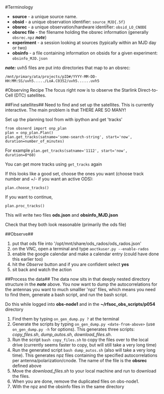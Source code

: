 #Terminology
- **source** - a unique source name.
- **obsid** - a unique observation identifier:  `source_MJD{.5f}`
- **obsrec** - a unique observation/hardware identifier:  `obsid_LO_CNODE`
- **obsrec file** - the filename holding the obsrec information (generally `obsrec.npz` ***note***)
- **experiment** - a session looking at sources (typically within an MJD day or two)
- **obsinfo** - a file containing information on obsids for a given experiment:  `obsinfo_MJD.json`

***note:*** uvh5 files are put into directories that map to an obsrec:

`/mnt/primary/ata/projects/pID#/YYYY-MM-DD-HH:MM:SS/uvh5...../LoA.C0352/uvh5......uvh5`

#Observing Recipe
The focus right now is to observe the Starlink Direct-to-Cell (DTC) satellites.

##Find satellites##
Need to find and set up the satellites.  This is currently interactive.  The main problem is that THERE ARE SO MANY!

Set up the planning tool from with ipython and get 'tracks'

    from obsnerd import onp_plan
    plan = onp_plan.Plan()
    plan.get_tracks(satname='some-search-string', start='now', duration=number_of_minutes)

For example `plan.get_tracks(satname='1112', start='now', duration=8*60)`

You can get more tracks using `get_tracks` again

If this looks like a good set, choose the ones you want (choose track number and +/- if you want an active ODS):

    plan.choose_tracks()

If you want to continue,

    plan.proc_tracks()

This will write two files **ods.json** and **obsinfo_MJD.json**

Check that they both look reasonable (primarily the ods file)

##Observe##
1. put that ods file into '/opt/mnt/share/ods_rados/ods_rados.json'
2. on the VNC, open a terminal and type `aoctkuser.py --enable-rados`
3. enable the google calendar and make a calendar entry (could have done this earlier too)
4. hit the *Observe* button and if you are confident select **yes**
5. sit back and watch the action

##Process the data##
The data now sits in that deeply nested directory structure in the ***note*** above.  You now want to dump the autocorrelations for the antennas you want to much smalller 'npz' files, which means you need to find them, generate a bash script, and run the bash script.

Do this while logged into **obs-node1** and in the **~/rfsoc\_obs\_scripts/p054** directory

1. Find them by typing `on_gen_dump.py ?` at the terminal
2. Generate the scripts by typing `on_gen_dump.py <date-from-above>` (use `on_gen_dump.py -h` for options).  This generates three scripts:  *copy\_files.sh*, *dump\_autos.sh*, *download\_files.sh*.
3. Run the script `bash copy_files.sh` to copy the files over to the local drive (currently seems faster to copy, but will still take a very long time)
4. Run the generated script `bash dump_autos.sh` (also will take a very long time).  This generates npz files containing the specified autocorrelations per antenna/polarization/cnode.  The name of the file is the **obsrec** defined above
5. Move the *download\_files.sh* to your local machine and run to download the files.
6. When you are done, remove the duplicated files on obs-node1.
7. With the npz and the obsinfo files in the same directory
